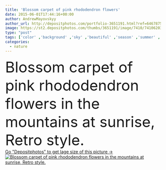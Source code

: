 ```yaml
---
title: 'Blossom carpet of pink rhododendron flowers'
date: 2015-06-01T17:44:16+00:00
author: AndrewMayovskyy
author_url: http://depositphotos.com/portfolio-3651191.html?ref=64678756
image: https://st2.depositphotos.com/thumbs/3651191/image/7410/74106203/api_thumb_450.jpg?forcejpeg=true
type: "post"
tags: ['color' ,'background' ,'sky' ,'beautiful' ,'season' ,'summer' ,'grass' ,'meadow' ,'sun' ,'nature' ,'spring' ,'fresh' ,'outdoor' ,'environment' ,'morning' ,'plant' ,'bloom' ,'blossom' ,'flora' ,'floral' ,'flower' ,'flowers' ,'light' ,'tree' ,'botany' ,'cloud' ,'mountain' ,'retro' ,'square' ,'vintage' ,'carpet' ,'weather' ,'wildlife' ,'sunrise' ,'landscape' ,'sunset' ,'idyllic' ,'pink' ,'ecology' ,'forest' ,'with' ,'mountains' ,'fantastic' ,'in' ,'land' ,'climate' ,'dramatic' ,'summit' ,'rhododendron' ,'wonderland' ]
categories: 
  - nature
---
```

<div aling="center">
            <font size="60"> Blossom carpet of pink rhododendron flowers in the mountains at sunrise, Retro style.</font>   
</div>
<div>
    <a href='https://depositphotos.com/74106203/stock-photo-blossom-carpet-of-pink-rhododendron.html?ref=64678756' target=_blank > Go "Depositphotos" to get lage size of this picture ->
        <img href='https://depositphotos.com/74106203/stock-photo-blossom-carpet-of-pink-rhododendron.html?ref=64678756' src='https://st2.depositphotos.com/3651191/7410/i/950/depositphotos_74106203-stock-photo-blossom-carpet-of-pink-rhododendron.jpg?forcejpeg=true' alt='Blossom carpet of pink rhododendron flowers in the mountains at sunrise, Retro style.' >
    </a>
</div>
